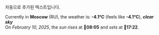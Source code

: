 
자동으로 추가된 텍스트입니다.

<!--START_SECTION:weather:moscow-->
Currently in **Moscow** (RU), the weather is: **-4.1°C** (feels like **-4.1°C**), ***clear sky***<br/>
On *February 10, 2025*, the *sun rises* at 🌅**08:05** and *sets* at 🌇**17:22**.
<!--END_SECTION:weather-->
